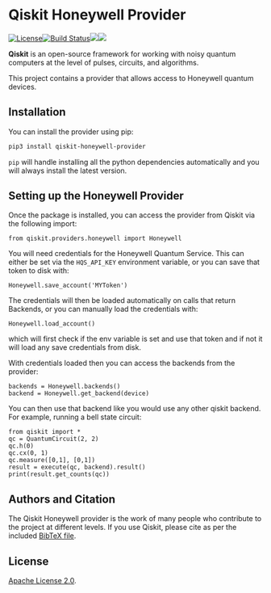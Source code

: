 # Qiskit Honeywell Provider

[![License](https://img.shields.io/github/license/Qiskit/qiskit-honeywell-provider.svg?style=popout-square)](https://opensource.org/licenses/Apache-2.0)[![Build Status](https://img.shields.io/travis/com/Qiskit/qiskit-honeywell-provider/master.svg?style=popout-square)](https://travis-ci.com/Qiskit/qiskit-honeywell-provider)[![](https://img.shields.io/github/release/Qiskit/qiskit-honeywell-provider.svg?style=popout-square)](https://github.com/Qiskit/qiskit-honeywell-provider/releases)[![](https://img.shields.io/pypi/dm/qiskit-honeywell-provider.svg?style=popout-square)](https://pypi.org/project/qiskit-honeywell-provider/)

**Qiskit** is an open-source framework for working with noisy quantum computers at the level of pulses, circuits, and algorithms.

This project contains a provider that allows access to Honeywell quantum
devices.

## Installation

You can install the provider using pip:

```bash
pip3 install qiskit-honeywell-provider
```

`pip` will handle installing all the python dependencies automatically and you
will always install the latest version.

## Setting up the Honeywell Provider

Once the package is installed, you can access the provider from Qiskit via the following import:

```python3
from qiskit.providers.honeywell import Honeywell
```

You will need credentials for the Honeywell Quantum Service. This can either be
set via the `HQS_API_KEY` environment variable, or you can save that token to
disk with:

```python3
Honeywell.save_account('MYToken')
```

The credentials will then be loaded automatically on calls that return Backends,
or you can manually load the credentials with:

```python3
Honeywell.load_account()
```

which will first check if the env variable is set and use that token and if not
it will load any save credentials from disk.

With credentials loaded then you can access the backends from the provider:

```python3
backends = Honeywell.backends()
backend = Honeywell.get_backend(device)
```

You can then use that backend like you would use any other qiskit backend. For
example, running a bell state circuit:

```python3
from qiskit import *
qc = QuantumCircuit(2, 2)
qc.h(0)
qc.cx(0, 1)
qc.measure([0,1], [0,1])
result = execute(qc, backend).result()
print(result.get_counts(qc))
```

## Authors and Citation

The Qiskit Honeywell provider is the work of many people who contribute to the
project at different levels. If you use Qiskit, please cite as per the included
[BibTeX file].

## License

[Apache License 2.0].

[BibTeX file]: https://github.com/Qiskit/qiskit/blob/master/Qiskit.bib
[Apache License 2.0]: https://github.com/Qiskit/qiskit-honeywell-provider/blob/master/LICENSE.txt

